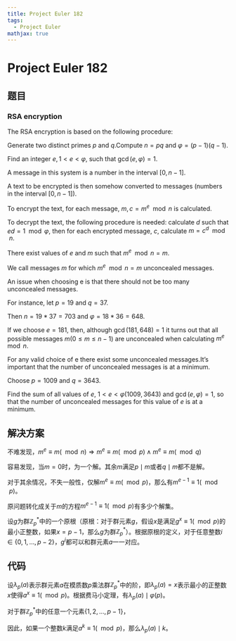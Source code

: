 ```yaml
---
title: Project Euler 182
tags:
  - Project Euler
mathjax: true
---
```

<escape><!-- more --></escape>
    

# Project Euler 182
## 题目
### RSA encryption

The RSA encryption is based on the following procedure:

Generate two distinct primes $p$ and $q$.Compute $n=pq$ and $\varphi=(p-1)(q-1)$.

Find an integer $e, 1<e<\varphi$, such that $\gcd(e,\varphi)=1$.

A message in this system is a number in the interval $[0,n-1]$.

A text to be encrypted is then somehow converted to messages (numbers in the interval $[0,n-1]$).

To encrypt the text,  for each message, $m, c=m^e \mod n$ is calculated.

To decrypt the text, the following procedure is needed: calculate $d$ such that $ed=1 \mod \varphi$, then for each encrypted message, $c$, calculate $m=c^d \mod n$.

There exist values of $e$ and $m$  such that $m^e \mod n=m$.

We call messages $m$ for which $m^e \mod n=m$ unconcealed messages.

An issue when choosing e is that there should not be too many unconcealed messages.

For instance, let $p=19$ and $q=37$.

Then $n=19*37=703$ and $\varphi=18*36=648$.

If we choose $e=181$, then, although $\gcd(181,648)=1$ it turns out that all possible messages $m (0\le m\le n-1)$ are unconcealed when calculating $m^e \mod n$.

For any valid choice of e there exist some unconcealed messages.It’s important that the number of unconcealed messages is at a minimum.

Choose $p=1009$ and $q=3643$.

Find the sum of all values of $e$, $1<e<\varphi(1009,3643)$ and $\gcd(e,\varphi)=1$, so that the number of unconcealed messages for this value of $e$ is at a minimum.


## 解决方案

不难发现，$m^e\equiv m(\mod n)\Rightarrow m^e\equiv m(\mod p)\wedge m^e \equiv m(\mod q)$

容易发现，当$m=0$时，为一个解。其余$m$满足$p \mid m$或者$q\mid m$都不是解。

对于其余情况，不失一般性，仅解$m^e\equiv m(\mod p)$，那么有$m^{e-1}\equiv 1(\mod p)$。

原问题转化成关于$m$的方程$m^{e-1}\equiv 1(\mod p)$有多少个解集。

设$g$为群$\mathbb{Z}_p^*$中的一个原根（原根：对于群元素$g$，假设$x$是满足$g^x\equiv1(\mod p)$的最小正整数，如果$x=p-1$，那么$g$为群$\mathbb{Z}_p^*$）。根据原根的定义，对于任意整数$i\in\{0,1,\dots,p-2\}$，$g^i$都可以和群元素$a$一一对应。



## 代码

设$\lambda_p(a)$表示群元素$a$在模质数$p$乘法群$\mathbb{Z}_p^*$中的阶，即$\lambda_p(a)=x$表示最小的正整数$x$使得$a^x\equiv1(\mod p)$。根据费马小定理，有$\lambda_p(a)\mid\varphi(p)$。


对于群$\mathbb{Z}_p^*$中的任意一个元素$\{1,2,\dots,p-1\}$，


因此，如果一个整数$k$满足$a^k\equiv1(\mod p)$，那么$\lambda_p(a)\mid k$。